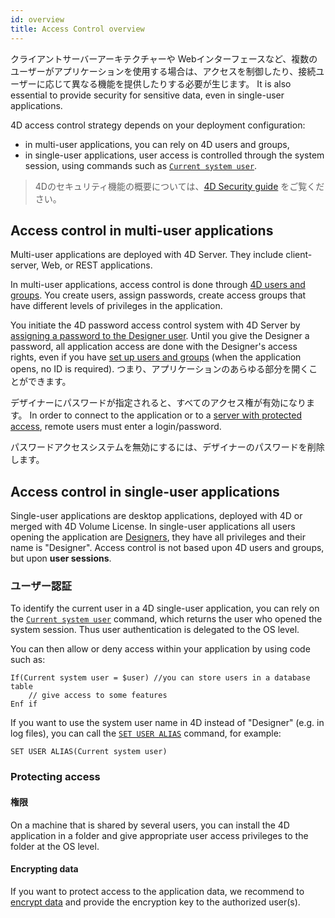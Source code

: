 ```yaml
---
id: overview
title: Access Control overview
---
```


クライアントサーバーアーキテクチャーや Webインターフェースなど、複数のユーザーがアプリケーションを使用する場合は、アクセスを制御したり、接続ユーザーに応じて異なる機能を提供したりする必要が生じます。 It is also essential to provide security for sensitive data, even in single-user applications.

4D access control strategy depends on your deployment configuration:

- in multi-user applications, you can rely on 4D users and groups,
- in single-user applications, user access is controlled through the system session, using commands such as [`Current system user`](https://doc.4d.com/4dv19R/help/command/en/page484.html).

> 4Dのセキュリティ機能の概要については、[4D Security guide](https://blog.4d.com/4d-security-guide/) をご覧ください。




## Access control in multi-user applications

Multi-user applications are deployed with 4D Server. They include client-server, Web, or REST applications.

In multi-user applications, access control is done through [4D users and groups](handling_users_groups.md). You create users, assign passwords, create access groups that have different levels of privileges in the application.

You initiate the 4D password access control system with 4D Server by [assigning a password to the Designer user](handling_users_groups.md#designer-and-administrator). Until you give the Designer a password, all application access are done with the Designer's access rights, even if you have [set up users and groups](handling_users_groups.md) (when the application opens, no ID is required). つまり、アプリケーションのあらゆる部分を開くことができます。

デザイナーにパスワードが指定されると、すべてのアクセス権が有効になります。 In order to connect to the application or to a [server with protected access](handling_users_groups.md#assigning-group-access), remote users must enter a login/password.

パスワードアクセスシステムを無効にするには、デザイナーのパスワードを削除します。


## Access control in single-user applications


Single-user applications are desktop applications, deployed with 4D or merged with 4D Volume License. In single-user applications all users opening the application are [Designers](handling_users_groups.md#designer-and-administrator), they have all privileges and their name is "Designer". Access control is not based upon 4D users and groups, but upon **user sessions**.

### ユーザー認証

To identify the current user in a 4D single-user application, you can rely on the [`Current system user`](https://doc.4d.com/4dv19R/help/command/en/page484.html) command, which returns the user who opened the system session. Thus user authentication is delegated to the OS level.

You can then allow or deny access within your application by using code such as:

```4d
If(Current system user = $user) //you can store users in a database table
    // give access to some features
Enf if
```

If you want to use the system user name in 4D instead of "Designer" (e.g. in log files), you can call the [`SET USER ALIAS`](https://doc.4d.com/4dv19R/help/command/en/page1666.html) command, for example:

```4d
SET USER ALIAS(Current system user)
```

### Protecting access

#### 権限

On a machine that is shared by several users, you can install the 4D application in a folder and give appropriate user access privileges to the folder at the OS level.

#### Encrypting data

If you want to protect access to the application data, we recommend to [encrypt data](MSC/encrypt.md) and provide the encryption key to the authorized user(s). 